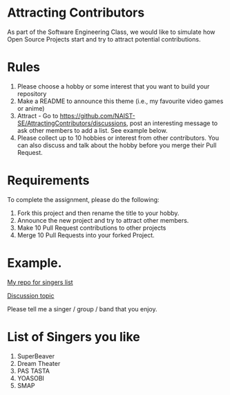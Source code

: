 # Attracting Contributors
As part of the Software Engineering Class, we would like to simulate how Open Source Projects start and try to attract potential contributions.

# Rules

1. Please choose a hobby or some interest that you want to build your repository
2. Make a README to announce this theme (i.e., my favourite video games or anime)
3. Attract - Go to https://github.com/NAIST-SE/AttractingContributors/discussions, post an interesting message to ask other members to add a list. See example below.
4. Please collect up to 10 hobbies or interest from other contributors. You can also discuss and talk about the hobby before you merge their Pull Request.

# Requirements
To complete the assignment, please do the following:
1. Fork this project and then rename the title to your hobby. 
2. Announce the new project and try to attract other members.
3. Make 10 Pull Request contributions to other projects
4. Merge 10 Pull Requests into your forked Project.

# Example. 
[My repo for singers list](https://github.com/ferris-lucas/AttractingContributors-Bands)

[Discussion topic](https://github.com/NAIST-SE/AttractingContributors/discussions/808)

Please tell me a singer / group / band that you enjoy.

# List of Singers you like
1. SuperBeaver
2. Dream Theater
3. PAS TASTA
4. YOASOBI
5. SMAP


